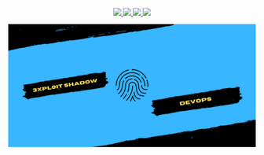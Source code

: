 <!-- DEB : Social Links -->
<p align="center">
  <a href="https://telegram.me/exploit_shadow">
    <img src="https://img.shields.io/badge/-TELEGRAM-blue?logo=telegram&labelColor=3b3b3b&color=white">
  </a>
  <a href="https://instagram.com/3xpl0it.sh4d0w">
    <img src="https://img.shields.io/badge/-INSTAGRAM-blue?logo=instagram&labelColor=3b3b3b&color=white">
  </a>
  <a href="https://tiktok.com/@3xpl0it.sh4d0w">
    <img src="https://img.shields.io/badge/-TIKTOK-blue?logo=tiktok&labelColor=3b3b3b&color=white">
  </a>
  <a href="https://mamot.fr/@3xpl0it_sh4d0w">
    <img src="https://img.shields.io/badge/-MASTODON-blue?logo=mastodon&labelColor=3b3b3b&color=white">
  </a>
</p>
<!-- FIN : Social Links -->

<!-- DEB : Logo About Me -->
<p align="center">
  <img src="https://github.com/3xpl0it-Sh4d0w/3xpl0it-Sh4d0w/blob/main/3xpl0it%20shadow.png" height="250" width="600">
<p>
<!-- FIN : Logo About Me -->

<!-- DEB : Stats Infos -->
<p align="center">
    
</p>
<!-- FIN ! Stats Infos -->


<!-- DEB : About Me Infos -->
<!-- FIN : Abour Me Infos -->
